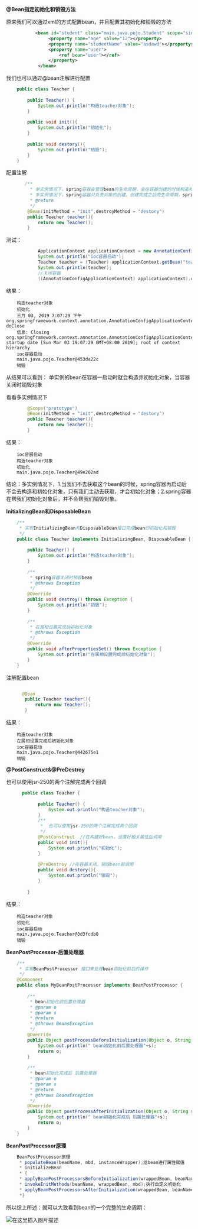 **@Bean指定初始化和销毁方法**

原来我们可以通过xml的方式配置bean，并且配置其初始化和销毁的方法
```xml
    	   <bean id="student" class="main.java.pojo.Student" scope="singleton" init-method="init" destroy-method="destory">
                <property name="age" value="12"></property>
                <property name="studentName" value="asdawd"></property>
                <property name="user">
                    <ref bean="user"></ref>
                </property>
            </bean>
```
我们也可以通过@bean注解进行配置
```java
    public class Teacher {
    
        public Teacher() {
            System.out.println("构造teacher对象");
        }
    
        public void init(){
            System.out.println("初始化");
        }
    
        public void destory(){
            System.out.println("销毁");
        }
    }
```
配置注解
```java
       /**
         * 单实例情况下，spring容器会管理bean的生命周期，会在容器创建的时候构造和初始化对象，在容器关闭的时候，销毁对象
         * 多实例情况下，spring容器只负责对象的创建，创建完成之后的生命周期，spring容器不再管理
         * @return
         */
        @Bean(initMethod = "init",destroyMethod = "destory")
        public Teacher teacher(){
            return new Teacher();
        }
```
测试：
```java
    	    ApplicationContext applicationContext = new AnnotationConfigApplicationContext(MyConfig.class);
            System.out.println("ioc容器启动");         
            Teacher teacher = (Teacher) applicationContext.getBean("teacher");
            System.out.println(teacher);
            //关闭容器
            ((AnnotationConfigApplicationContext) applicationContext).close();
```
结果：
```shell
    构造teacher对象
    初始化
    三月 03, 2019 7:07:29 下午 org.springframework.context.annotation.AnnotationConfigApplicationContext doClose
    信息: Closing org.springframework.context.annotation.AnnotationConfigApplicationContext@6267c3bb: startup date [Sun Mar 03 19:07:29 GMT+08:00 2019]; root of context hierarchy
    ioc容器启动
    main.java.pojo.Teacher@453da22c
    销毁
```
从结果可以看到：
单实例的bean在容器一启动时就会构造并初始化对象，当容器关闭时销毁对象

看看多实例情况下
	
```java
        @Scope("prototype")
        @Bean(initMethod = "init",destroyMethod = "destory")
        public Teacher teacher(){
            return new Teacher();
        }
```
结果：
```shell
    ioc容器启动
    构造teacher对象
    初始化
    main.java.pojo.Teacher@49e202ad
```
结论：多实例情况下，1.当我们不去获取这个bean的时候，spring容器再启动后不会去构造和初始化对象，只有我们主动去获取，才会初始化对象；2.spring容器在帮我们初始化对象后，并不会帮我们销毁对象。

**InitializingBean和DisposableBean**

```java
    /**
     * 实现InitializingBean和DisposableBean接口完成bean的初始化和销毁
     */
    public class Teacher implements InitializingBean, DisposableBean {
    
        public Teacher() {
            System.out.println("构造teacher对象");
        }
    
        /**
         * spring容器关闭时销毁bean
         * @throws Exception
         */
        @Override
        public void destroy() throws Exception {
            System.out.println("销毁");
        }
    
        /**
         * 在属相设置完成后初始化对象
         * @throws Exception
         */
        @Override
        public void afterPropertiesSet() throws Exception {
            System.out.println("在属相设置完成后初始化对象");
        }
    }
  ```
注解配置bean
 ```java

       @Bean
        public Teacher teacher(){
            return new Teacher();
        }
 ```
结果：
```shell
    构造teacher对象
    在属相设置完成后初始化对象
    ioc容器启动
    main.java.pojo.Teacher@442675e1
    销毁
```
**@PostConstruct&@PreDestroy**

 也可以使用jsr-250的两个注解完成两个回调
  
```java
      public class Teacher {
        
            public Teacher() {
                System.out.println("构造teacher对象");
            }
            /**
             *  也可以使用jsr-250的两个注解完成两个回调
             */
            @PostConstruct  //在构建好bean，设置好相关属性后调用
            public void init(){
                System.out.println("初始化");
            }
        
            @PreDestroy //在容器关闭，销毁bean前调用
            public void destory(){
                System.out.println("销毁");
            }
        
        }
 ```
结果：
```shell
    构造teacher对象
    初始化
    ioc容器启动
    main.java.pojo.Teacher@3d3fcdb0
    销毁
```
  **BeanPostProcessor-后置处理器**
```java
    /**
     * 实现BeanPostProcessor 接口来处理bean初始化前后的操作
     */
    @Component
    public class MyBeanPostProcessor implements BeanPostProcessor {
    
        /**
         * bean初始化前后置处理器
         * @param o
         * @param s
         * @return
         * @throws BeansException
         */
        @Override
        public Object postProcessBeforeInitialization(Object o, String s) throws BeansException {
            System.out.println(" bean初始化前后置处理器"+s);
            return o;
        }
    
        /**
         * bean初始化完成后 后置处理器
         * @param o
         * @param s
         * @return
         * @throws BeansException
         */
        @Override
        public Object postProcessAfterInitialization(Object o, String s) throws BeansException {
            System.out.println(" bean初始化完成后 后置处理器"+s);
            return o;
        }
    }
```
**BeanPostProcessor原理**

```java
    BeanPostProcessor原理
     * populateBean(beanName, mbd, instanceWrapper);给bean进行属性赋值
     * initializeBean
     * {
     * applyBeanPostProcessorsBeforeInitialization(wrappedBean, beanName);初始化前方法
     * invokeInitMethods(beanName, wrappedBean, mbd);执行自定义初始化
     * applyBeanPostProcessorsAfterInitialization(wrappedBean, beanName);初始化后方法
     *}
```

所以综上所述：就可以大致看到bean的一个完整的生命周期：

![在这里插入图片描述](https://img-blog.csdnimg.cn/20190303200327551.png?x-oss-process=image/watermark,type_ZmFuZ3poZW5naGVpdGk,shadow_10,text_aHR0cHM6Ly9ibG9nLmNzZG4ubmV0L3dlaXhpbl80MTkyMjI4OQ==,size_16,color_FFFFFF,t_70)